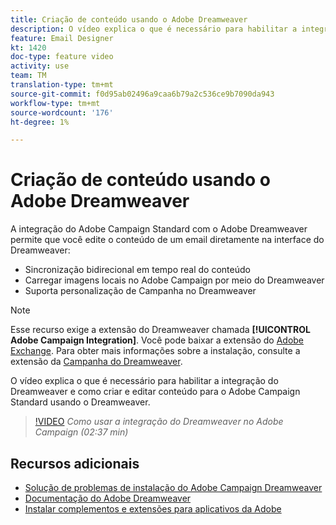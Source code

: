 ```yaml
---
title: Criação de conteúdo usando o Adobe Dreamweaver
description: O vídeo explica o que é necessário para habilitar a integração do Dreamweaver e como criar e editar conteúdo para o Adobe Campaign Standard usando o Dreamweaver.
feature: Email Designer
kt: 1420
doc-type: feature video
activity: use
team: TM
translation-type: tm+mt
source-git-commit: f0d95ab02496a9caa6b79a2c536ce9b7090da943
workflow-type: tm+mt
source-wordcount: '176'
ht-degree: 1%

---
```



# Criação de conteúdo usando o Adobe Dreamweaver

A integração do Adobe Campaign Standard com o Adobe Dreamweaver permite que você edite o conteúdo de um email diretamente na interface do Dreamweaver:

* Sincronização bidirecional em tempo real do conteúdo
* Carregar imagens locais no Adobe Campaign por meio do Dreamweaver
* Suporta personalização de Campanha no Dreamweaver

>[!NOTE]
>
>Esse recurso exige a extensão do Dreamweaver chamada **[!UICONTROL Adobe Campaign Integration]**. Você pode baixar a extensão do [Adobe Exchange](https://exchange.adobe.com/creativecloud.html#search). Para obter mais informações sobre a instalação, consulte a extensão da [Campanha do Dreamweaver](https://helpx.adobe.com/dreamweaver/using/working-with-dreamweaver-and-campaign.html).

O vídeo explica o que é necessário para habilitar a integração do Dreamweaver e como criar e editar conteúdo para o Adobe Campaign Standard usando o Dreamweaver.

>[!VIDEO](https://video.tv.adobe.com/v/23121?quality=12)
*Como usar a integração do Dreamweaver no Adobe Campaign (02:37 min)*

## Recursos adicionais

* [Solução de problemas de instalação do Adobe Campaign Dreamweaver](https://helpx.adobe.com/dreamweaver/kb/dreamweaver-campaign-integration-issue.html)
* [Documentação do Adobe Dreamweaver](https://helpx.adobe.com/dreamweaver/using/working-with-dreamweaver-and-campaign.html)
* [Instalar complementos e extensões para aplicativos da Adobe](https://helpx.adobe.com/creative-cloud/kb/installingextensionsandaddons.html)
